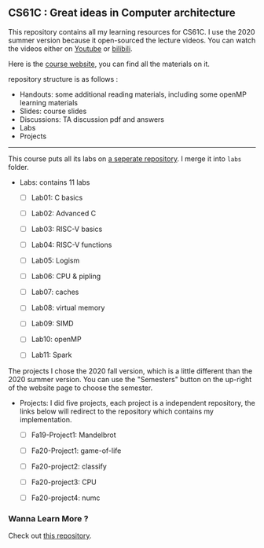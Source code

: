    ## CS61C : Great ideas in Computer architecture

This repository contains all my learning resources for CS61C. I use the 2020 summer version because it open-sourced the lecture videos. You can watch the videos either on [Youtube](https://www.youtube.com/playlist?list=PLDoI-XvXO0aqgoMQvogzmf7CKiSMSUS3M) or [bilibili](https://www.bilibili.com/video/BV1fC4y147iZ?from=search&seid=1039011700066128636).

Here is the [course website](https://cs61c.org/su20/), you can find all the materials on it.

repository structure is as follows :

- Handouts: some additional reading materials, including some openMP learning materials
- Slides: course slides
- Discussions: TA discussion pdf and answers
- Labs
- Projects

---

This course puts all its labs on [a seperate repository](https://github.com/61c-teach/su20-lab-starter). I merge it into `labs` folder.

- Labs: contains 11 labs
  - [ ] Lab01: C basics
  - [ ] Lab02: Advanced C

  - [ ] Lab03: RISC-V basics  
  - [ ] Lab04: RISC-V functions
  - [ ] Lab05: Logism
  - [ ] Lab06: CPU & pipling
  - [ ] Lab07: caches
  - [ ] Lab08: virtual memory
  - [ ] Lab09: SIMD
  - [ ] Lab10: openMP
  - [ ] Lab11: Spark

The projects I chose the 2020 fall version, which is a little different than the 2020 summer version. You can use the "Semesters" button on the up-right of the website page to choose the semester.

- Projects: I did five projects, each project is a independent repository, the links below will redirect to the repository which contains my implementation.

  - [ ] Fa19-Project1: Mandelbrot

  - [ ] Fa20-Project1: game-of-life
  - [ ] Fa20-project2: classify
  - [ ] Fa20-project3: CPU
  - [ ] Fa20-project4: numc

### Wanna Learn More ?

Check out [this repository](https://github.com/PKUFlyingPig/Self-learning-Computer-Science).

